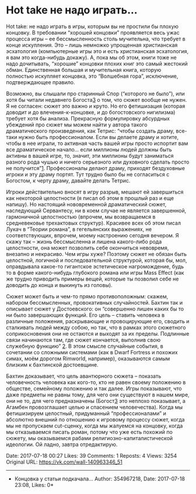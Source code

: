 # Hot take не надо играть...

Hot take: не надо играть в игры, которым вы не простили бы плохую концовку. В требовании “хорошей концовки” проявляется весь ужас процесса игры – ее бессмысленность столь мучительна, что требует в конце искупления. Это – лишь немножко упрощенная христианская эсхатология (компьютерные игры это и есть христианская эсхатология, я вам это когда-нибудь докажу). А, пока мы об этом, книги тоже не надо дочитывать, “хорошие” концовки плохих книг это самый жестокий обман. Единственная большая и мучительная книга, которую полностью искупляет концовка, это “Волшебная гора”, исключение, подтверждающее правило.

Возможно, вы слышали про старинный Спор (“которого не было”), или хотя бы читали недавнего Богоста[3] о том, что сюжет вообще не нужен. Я не согласен: cюжет это важно и круто. Но его фетишизация (которая доводит и до влечения-к-концовке, и до богостовского нигилизма) требует хотя бы анализа. Прекрасную формулировку абсурдных убеждений про сюжет мы можем найти у автора такого драматического произведения, как Тетрис: “чтобы создать драму, все-таки нужно быть профессионалом. Если вы делаете драму и хотите, чтобы в нее играли, то активная часть вашей игры просто испортит вам все драматическое начало… если миллионы людей должны быть активны в вашей игре, то, значит, эти миллионы будут заниматься разного рода чушью и ничего серьезного или духовного сделать просто не получится”[1]. Профессионалы делают драму, приходят бездуховные игроки и эту драму портят. Тут трудно было бы не согласиться с Богостом, к черту драму, давайте делать Тетрис. 

Игроки действительно вносят в игру разрыв, мешают ей завершиться как некоторой целостности (я писал об этом в прошлый раз и еще напишу). Но настоящий нововременной драматический сюжет, наследующий Сервантесу, ни в коем случае не является завершенной, гармоничной целостностью (впрочем, мы возвращаемся в средневековье трехактовых структур). Красивее всех об этом писал Лукач в “Теории романа”, в гегельянских выражениях, не соответствующих, впрочем, моему настроению сегодня вечером. Я скажу так – жизнь бессмысленна и лишена какого-либо рода целостности, она может позволить себе окончиться невовремя, внезапно и некрасиво. Чем игры хуже? Поэтому сюжет не обязан быть целостной, логичной и последовательной структурой, которая бы, мол, оправдывала какое-то гигантское эстетическое нагромождение, будь то в форме какого-нибудь глубокого романа или игры Mass Effect (как же трудно приводить примеры вещей, которые ты позволил себе не доводить до конца и выкинуть из головы).

Сюжет может быть и чем-то прямо противоположным: скажем, набором бессмысленных, провокативных случайностей. Бахтин так и описывает сюжет у Достоевского: он “совершенно лишен каких бы то ни было завершающих функций. Его цель – ставить человека в различные положения, раскрывающие и провоцирующие его, сводить и сталкивать людей между собою, но так, что в рамках этого сюжетного соприкосновения они не остаются и выходят за их пределы. Подлинные связи начинаются там, где сюжет кончается, выполнив свою служебную функцию” [2]. В этом смысле случайные события, в сочетании со сложными системами (как в Dwarf Fortress и похожих симах, моём дорогом Rimworld, например), оказываются самым близким к бахтинской достоевщине. 

Бахтин доказывает, что цель авантюрного сюжета – показать человечность человека как кого-то, кто не равен своему положению в обществе, семейному положению и так далее. Игры показывают, что даже предметы не равны тому, для чего они существуют в нашем мире, они не то, для чего предназначены (Богост[3] это неплохо показывает, а Агамбен провозглашает целью и спасением человечества). Когда мы фетишизируем целостный, придуманный “профессионалами” и абсолютно внешний по отношению к игровому процессу сюжет, когда мы не пропускаем cut-сценку, когда мы жалуемся на концовку, когда мы отказываемся писать роман, потому что уже есть похожий по сюжету, мы оказываемся рабами религиозно-капиталистической идеологии. Ой ладно, завтра отредактирую.

[1]: http://www.colta.ru/articles/specials/4580
[2]: http://www.vehi.net/dostoevsky/bahtin/04.html 
[3]: https://www.theatlantic.com/technology/archive/2017/04/video-games-stories/524148/

Date: 2017-07-18 00:27
Likes: 39
Comments: 1
Reposts: 4
Views: 3254
Original URL: https://vk.com/wall-140963346_51



--------------------

  * Концовка у статьи подкачала...
    Author: 354967218, Date: 2017-07-18 23:08, Likes: 0*

